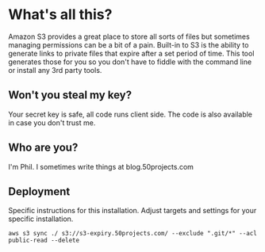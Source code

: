 # What's all this?

Amazon S3 provides a great place to store all sorts of files but sometimes managing permissions can be a bit of a pain. Built-in to S3 is the ability to generate links to private files that expire after a set period of time. This tool generates those for you so you don't have to fiddle with the command line or install any 3rd party tools.

## Won't you steal my key?

Your secret key is safe, all code runs client side. The code is also available in case you don't trust me.

## Who are you?

I'm Phil. I sometimes write things at blog.50projects.com

## Deployment

Specific instructions for this installation. Adjust targets and settings
for your specific installation.

`aws s3 sync ./ s3://s3-expiry.50projects.com/ --exclude ".git/*" --acl public-read --delete`
